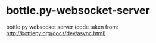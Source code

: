 # bottle.py-websocket-server
bottle.py websocket server (code taken from: http://bottlepy.org/docs/dev/async.html)
